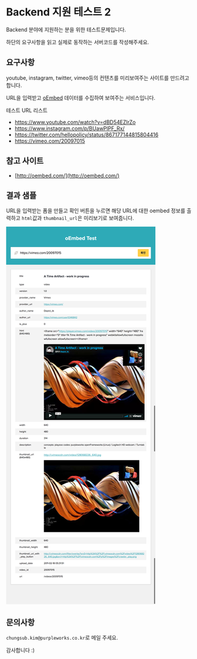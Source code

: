 # Backend 지원 테스트 2

Backend 분야에 지원하는 분을 위한 테스트문제입니다.

하단의 요구사항을 읽고 실제로 동작하는 서버코드를 작성해주세요.

## 요구사항

youtube, instagram, twitter, vimeo등의 컨텐츠를 미리보여주는 사이트를 만드려고합니다.

URL을 입력받고 [oEmbed](http://oembed.com/) 데이터를 수집하여 보여주는 서비스입니다.

테스트 URL 리스트

- https://www.youtube.com/watch?v=dBD54EZIrZo
- https://www.instagram.com/p/BUawPlPF_Rx/
- https://twitter.com/hellopolicy/status/867177144815804416
- https://vimeo.com/20097015

## 참고 사이트

- [http://oembed.com/](http://oembed.com/)

## 결과 샘플

URL을 입력받는 폼을 만들고 확인 버튼을 누르면 해당 URL에 대한 oembed 정보를 출력하고 `html`값과 `thumbnail_url`은 미리보기로 보여줍니다.

![sample](oembed.png)

## 문의사항

`chungsub.kim@purpleworks.co.kr`로 메일 주세요.

감사합니다 :)

